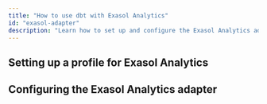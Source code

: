 ```yaml
---
title: "How to use dbt with Exasol Analytics"
id: "exasol-adapter"
description: "Learn how to set up and configure the Exasol Analytics adapter."
---
```


## Setting up a profile for Exasol Analytics

## Configuring the Exasol Analytics adapter
